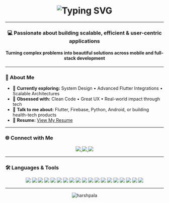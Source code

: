 <!-- Typing effect header -->
<h1 align="center">
  <img src="https://readme-typing-svg.demolab.com?font=Fira+Code&duration=2000&pause=1000&color=00F59C&center=true&vCenter=true&width=435&lines=Hi+%F0%9F%91%8B%2C+I'm+Harsh+Pala!;Software+Development+Engineer;Flutter+%26+Cross-platform+Enthusiast" alt="Typing SVG" />
</h1>

---

<h3 align="center">💻 Passionate about building scalable, efficient & user-centric applications</h3>
<h4 align="center">Turning complex problems into beautiful solutions across mobile and full-stack development</h4>

---

### 🧠 About Me

- 🌱 **Currently exploring:** System Design • Advanced Flutter Integrations • Scalable Architectures  
- 🚀 **Obsessed with:** Clean Code • Great UX • Real-world impact through tech  
- 💬 **Talk to me about:** Flutter, Firebase, Python, Android, or building health-tech products  
- 📄 **Resume:** [View My Resume](https://drive.google.com/file/d/1G4sRo5giLggdVKp9v69Ny-6oFrgKSJ5Y/view?usp=sharing)

---

### 🌐 Connect with Me

<p align="center">
  <a href="https://linkedin.com/in/harshpala" target="_blank">
    <img src="https://img.shields.io/badge/LinkedIn-0077B5?style=for-the-badge&logo=linkedin&logoColor=white"/>
  </a>
  <a href="https://instagram.com/palaharsh" target="_blank">
    <img src="https://img.shields.io/badge/Instagram-E4405F?style=for-the-badge&logo=instagram&logoColor=white"/>
  </a>
  <a href="mailto:harshpala1@gmail.com" target="_blank">
    <img src="https://img.shields.io/badge/Email-D14836?style=for-the-badge&logo=gmail&logoColor=white"/>
  </a>
</p>

---

### 🛠️ Languages & Tools

<p align="center">
  <!-- Programming & Mobile -->
  <img src="https://img.shields.io/badge/Dart-0175C2?style=for-the-badge&logo=dart&logoColor=white"/>
  <img src="https://img.shields.io/badge/Flutter-02569B?style=for-the-badge&logo=flutter&logoColor=white"/>
  <img src="https://img.shields.io/badge/Java-ED8B00?style=for-the-badge&logo=java&logoColor=white"/>
  <img src="https://img.shields.io/badge/Kotlin-7F52FF?style=for-the-badge&logo=kotlin&logoColor=white"/>
  <img src="https://img.shields.io/badge/Swift-FA7343?style=for-the-badge&logo=swift&logoColor=white"/>
  <img src="https://img.shields.io/badge/C-A8B9CC?style=for-the-badge&logo=c&logoColor=white"/>
  <img src="https://img.shields.io/badge/C++-00599C?style=for-the-badge&logo=c%2B%2B&logoColor=white"/>

  <!-- Data & Backend -->
  <img src="https://img.shields.io/badge/Python-3776AB?style=for-the-badge&logo=python&logoColor=white"/>
  <img src="https://img.shields.io/badge/Pandas-150458?style=for-the-badge&logo=pandas&logoColor=white"/>
  <img src="https://img.shields.io/badge/Seaborn-00CED1?style=for-the-badge&logo=seaborn&logoColor=white"/>
  <img src="https://img.shields.io/badge/MySQL-4479A1?style=for-the-badge&logo=mysql&logoColor=white"/>
  <img src="https://img.shields.io/badge/SQLite-003B57?style=for-the-badge&logo=sqlite&logoColor=white"/>
  <img src="https://img.shields.io/badge/Firebase-FFCA28?style=for-the-badge&logo=firebase&logoColor=black"/>
  <img src="https://img.shields.io/badge/TensorFlow-FF6F00?style=for-the-badge&logo=tensorflow&logoColor=white"/>

  <!-- Tools & DevOps -->
  <img src="https://img.shields.io/badge/Gradle-02303A?style=for-the-badge&logo=gradle&logoColor=white"/>
  <img src="https://img.shields.io/badge/Git-F05032?style=for-the-badge&logo=git&logoColor=white"/>
  <img src="https://img.shields.io/badge/Android-3DDC84?style=for-the-badge&logo=android&logoColor=white"/>
  <img src="https://img.shields.io/badge/Docker-2496ED?style=for-the-badge&logo=docker&logoColor=white"/>
  <img src="https://img.shields.io/badge/Kubernetes-326CE5?style=for-the-badge&logo=kubernetes&logoColor=white"/>
</p>

---

<p align="center">
  <img src="https://komarev.com/ghpvc/?username=harshpala&label=Profile%20views&color=0e75b6&style=flat" alt="harshpala" />
</p>
